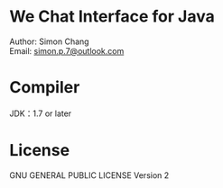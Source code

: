 We Chat Interface for Java
==========================
Author: Simon Chang<br>
Email: simon.p.7@outlook.com

Compiler
========
JDK：1.7 or later

License
=======
GNU GENERAL PUBLIC LICENSE Version 2